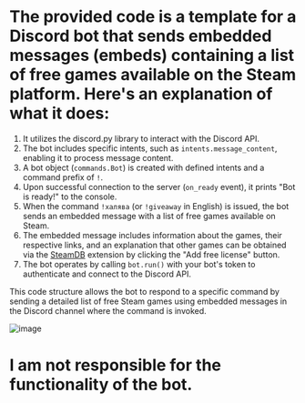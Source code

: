 # The provided code is a template for a Discord bot that sends embedded messages (embeds) containing a list of free games available on the Steam platform. Here's an explanation of what it does:

1. It utilizes the discord.py library to interact with the Discord API.
2. The bot includes specific intents, such as `intents.message_content`, enabling it to process message content.
3. A bot object (`commands.Bot`) is created with defined intents and a command prefix of `!`.
4. Upon successful connection to the server (`on_ready` event), it prints "Bot is ready!" to the console.
5. When the command `!халява` (or `!giveaway` in English) is issued, the bot sends an embedded message with a list of free games available on Steam.
6. The embedded message includes information about the games, their respective links, and an explanation that other games can be obtained via the [SteamDB](https://chromewebstore.google.com/detail/steamdb/kdbmhfkmnlmbkgbabkdealhhbfhlmmon) extension by clicking the "Add free license" button.
7. The bot operates by calling `bot.run()` with your bot's token to authenticate and connect to the Discord API.

This code structure allows the bot to respond to a specific command by sending a detailed list of free Steam games using embedded messages in the Discord channel where the command is invoked.

![image](https://github.com/AndreMuhamed/Game_Room/assets/128980327/4bc3a861-7e7d-4e7d-a609-54fc63265e1d)


# I am not responsible for the functionality of the bot.


